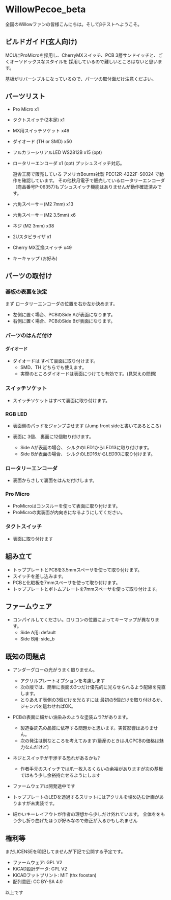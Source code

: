 # WillowPecoe_beta

全国のWillowファンの皆様こんにちは。そしてβテストへようこそ。

## ビルドガイド(玄人向け)

MCUにProMicroを採用し、CherryMXスイッチ、PCB 3層サンドイッチと、ごくオーソドックスなスタイルを
採用しているので難しいところはないと思います。

基板がリバーシブルになっているので、パーツの取付面だけ注意ください。

## パーツリスト

- Pro Micro x1
- タクトスイッチ(2本足) x1
- MX用スイッチソケット x49
- ダイオード (TH or SMD) x50 
- フルカラーシリアルLED WS2812B x15 (opt)
- ロータリーエンコーダ x1  (opt)
  プッシュスイッチ対応。

  遊舎工房で販売している アメリカBourns社製 PEC12R-4222F-S0024 で動作を確認しています。
  その他秋月電子で販売しているロータリーエンコーダ（商品番号P-06357)もプシュスイッチ機能はありませんが動作確認済みです。

- 六角スペーサー(M2 7mm)  x13
- 六角スペーサー(M2 3.5mm) x6
- ネジ (M2 3mm) x38
- 2Uスタビライザ x1
- Cherry MX互換スイッチ x49
- キーキャップ (お好み)
  
## パーツの取付け
### 基板の表裏を決定
まず ロータリーエンコーダの位置を右か左か決めます。
 - 左側に置く場合、PCBのSide Aが表面になります。
 - 右側に置く場合、PCBのSide Bが表面になります。

### パーツのはんだ付け

#### ダイオード
- ダイオードは すべて裏面に取り付けます。 
  - SMD、TH どちらでも使えます。
  - 実際のところダイオードは表面につけても有効です。(見栄えの問題)
### スイッチソケット
- スイッチソケットはすべて裏面に取り付けます。

### RGB LED
- 表面側のパッドをジャンプさせます (Jump front sideと書いてあるところ)

- 表面に 3個、 裏面に12個取り付けます。
  - Side Aが表面の場合、 シルクのLED1からLED13に取り付けます。
  - Side Bが表面の場合、 シルクのLED16からLED30に取り付けます。


### ロータリーエンコーダ
- 表面からさして裏面をはんだ付けします。

### Pro Micro
 - ProMicroはコンスルーを使って表面に取り付けます。
 - ProMicroの実装面が内向きになるようにしてください。

### タクトスイッチ
  - 表面に取り付けます

## 組み立て

- トッププレートとPCBを3.5mmスペーサを使って取り付けます。
- スイッチを差し込みます。
- PCBと化粧板を7mmスペーサを使って取り付けます。
- トッププレートとボトムプレートを7mmスペーサを使って取り付けます。

## ファームウェア

- コンパイルしてください。ロリコンの位置によってキーマップが異なります。
  - Side A用: default
  - Side B用: side_b
  
## 既知の問題点

- アンダーグローの光がうまく廻りません。
  - アクリルプレートオプションを考慮します
  - 次の版では、簡単に表面の3つだけ優先的に光らせられるよう配線を見直します。
  - とりあえず表側の3個だけを光らすには 最初の5個だけを取り付けるか、ジャンパを這わせればOK。  

- PCBの表面に細かい油染みのような塗装ムラ?があります。
  - 製造委託先の品質に依存する問題かと思います。実質影響はありません。
  - 次の発注は別なところを考えてみます(量産のときはJLCPCBの価格は魅力なんだけど)
  
- ネジとスイッチが干渉する恐れがあるかも?
  - 作者手元のスイッチでは爪一枚入るくらいの余裕がありますが次の基板ではもう少し余裕持たせるようにします

- ファームウェアは開発途中です

- トッププレートのLEDを透過するスリットにはアクリルを埋め込む計画がありますが未実装です。
 
- 細かいキーレイアウトが作者の理想から少しだけ外れています。
  全体ををもう少し折り曲げたほうが好みなので修正が入るかもしれません

## 権利等
まだLICENSEを明記してませんが下記で公開する予定です。

- ファームウェア: GPL V2
- KiCAD設計データ: GPL V2
- KiCADフットプリント: MIT (thx foostan)
- 配列意匠: CC BY-SA 4.0 


以上です
